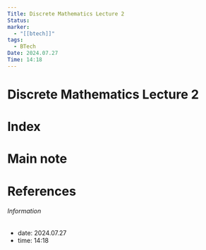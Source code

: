 ```yaml
---
Title: Discrete Mathematics Lecture 2
Status: 
marker:
  - "[[btech]]"
tags:
  - BTech
Date: 2024.07.27
Time: 14:18
---
```

# Discrete Mathematics Lecture 2

# Index
# Main note



# References


###### Information
- date: 2024.07.27
- time: 14:18